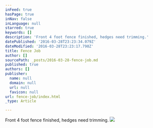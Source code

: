 ```yaml
---
inFeed: true
hasPage: true
inNav: false
inLanguage: null
starred: true
keywords: []
description: 'Front 4 foot fence finished, hedges need trimming.'
datePublished: '2016-03-28T23:23:34.079Z'
dateModified: '2016-03-28T23:23:17.798Z'
title: Fence Job
author: []
sourcePath: _posts/2016-03-28-fence-job.md
published: true
authors: []
publisher:
  name: null
  domain: null
  url: null
  favicon: null
url: fence-job/index.html
_type: Article

---
```

Front 4 foot fence finished, hedges need trimming.
![](https://the-grid-user-content.s3-us-west-2.amazonaws.com/7ff8f7ff-017b-4861-ae22-18e6471d7391.jpg)
